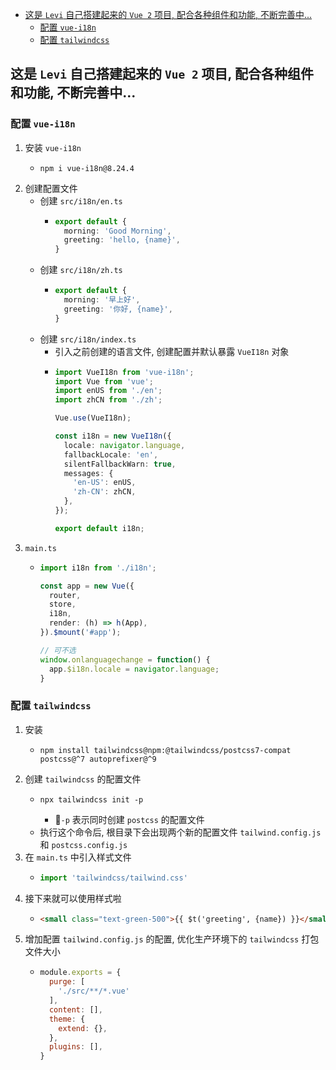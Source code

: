 <!-- TOC -->

- [这是 `Levi` 自己搭建起来的 `Vue 2` 项目, 配合各种组件和功能, 不断完善中...](#这是-levi-自己搭建起来的-vue-2-项目-配合各种组件和功能-不断完善中)
  - [配置 `vue-i18n`](#配置-vue-i18n)
  - [配置 `tailwindcss`](#配置-tailwindcss)

<!-- /TOC -->


## 这是 `Levi` 自己搭建起来的 `Vue 2` 项目, 配合各种组件和功能, 不断完善中...

### 配置 `vue-i18n`
1. 安装 `vue-i18n`
    - ```shell
      npm i vue-i18n@8.24.4
2. 创建配置文件
    - 创建 `src/i18n/en.ts`
      - ```ts
        export default {
          morning: 'Good Morning',
          greeting: 'hello, {name}',
        }
    - 创建 `src/i18n/zh.ts`
      - ```ts
        export default {
          morning: '早上好',
          greeting: '你好, {name}',
        }
    - 创建 `src/i18n/index.ts`
      - 引入之前创建的语言文件, 创建配置并默认暴露 `VueI18n` 对象
      - ```ts
        import VueI18n from 'vue-i18n';
        import Vue from 'vue';
        import enUS from './en';
        import zhCN from './zh';

        Vue.use(VueI18n);

        const i18n = new VueI18n({
          locale: navigator.language,
          fallbackLocale: 'en',
          silentFallbackWarn: true,
          messages: {
            'en-US': enUS,
            'zh-CN': zhCN,
          },
        });

        export default i18n;
3. `main.ts`
    - ```ts
      import i18n from './i18n';
      
      const app = new Vue({
        router,
        store,
        i18n,
        render: (h) => h(App),
      }).$mount('#app');

      // 可不选
      window.onlanguagechange = function() {
        app.$i18n.locale = navigator.language;
      }

### 配置 `tailwindcss`
1. 安装
    - ```shell
      npm install tailwindcss@npm:@tailwindcss/postcss7-compat postcss@^7 autoprefixer@^9
2. 创建 `tailwindcss` 的配置文件
    - ```shell
      npx tailwindcss init -p
      ```
      - 📕`-p` 表示同时创建 `postcss` 的配置文件
    - 执行这个命令后, 根目录下会出现两个新的配置文件 `tailwind.config.js` 和 `postcss.config.js`
3. 在 `main.ts` 中引入样式文件
    - ```js
      import 'tailwindcss/tailwind.css'
4. 接下来就可以使用样式啦
    - ```html
      <small class="text-green-500">{{ $t('greeting', {name}) }}</small>
5. 增加配置 `tailwind.config.js` 的配置, 优化生产环境下的 `tailwindcss` 打包文件大小
    - ```js
      module.exports = {
        purge: [
          './src/**/*.vue'
        ],
        content: [],
        theme: {
          extend: {},
        },
        plugins: [],
      }
